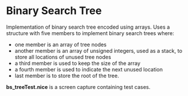 # Binary Search Tree

Implementation of binary search tree encoded using arrays. Uses a structure with five members to implement binary search trees where:
  - one member is an array of tree nodes
  - another member is an array of unsigned integers, used as a stack, to store all locations of unused tree nodes
  - a third member is used to keep the size of the array
  - a fourth member is used to indicate the next unused location
  - last member is to store the root of the tree.

**bs_treeTest.nice** is a screen capture containing test cases.
